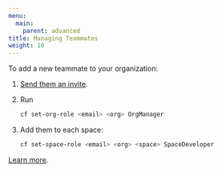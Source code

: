 ```yaml
---
menu:
  main:
    parent: advanced
title: Managing Teammates
weight: 10
---
```


To add a new teammate to your organization:

1. [Send them an invite](https://login.cloud.gov/invitations/new).
1. Run

    ```bash
    cf set-org-role <email> <org> OrgManager
    ```

1. Add them to each space:

    ```bash
    cf set-space-role <email> <org> <space> SpaceDeveloper
    ```

[Learn more](https://docs.cloudfoundry.org/concepts/roles.html).
